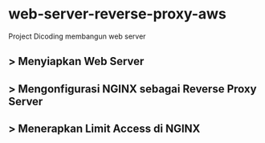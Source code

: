 # web-server-reverse-proxy-aws
Project Dicoding membangun web server

## > Menyiapkan Web Server

## > Mengonfigurasi NGINX sebagai Reverse Proxy Server

## > Menerapkan Limit Access di NGINX

